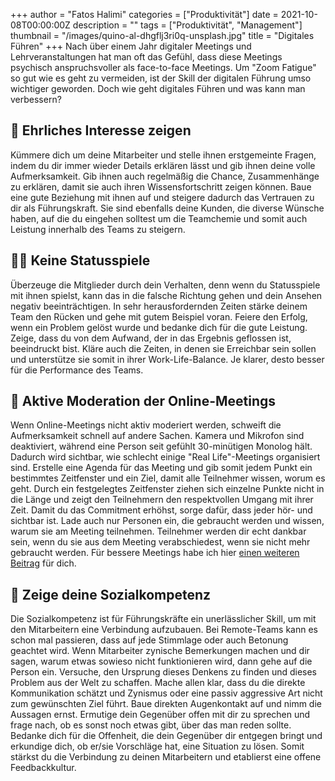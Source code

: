 +++
author = "Fatos Halimi"
categories = ["Produktivität"]
date = 2021-10-08T00:00:00Z
description = ""
tags = ["Produktivität", "Management"]
thumbnail = "/images/quino-al-dhgflj3ri0q-unsplash.jpg"
title = "Digitales Führen"
+++
Nach über einem Jahr digitaler Meetings und Lehrveranstaltungen hat man oft das Gefühl, dass diese Meetings psychisch anspruchsvoller als face-to-face Meetings. Um "Zoom Fatigue" so gut wie es geht zu vermeiden, ist der Skill der digitalen Führung umso wichtiger geworden. Doch wie geht digitales Führen und was kann man verbessern?

## 🤔 Ehrliches Interesse zeigen

Kümmere dich um deine Mitarbeiter und stelle ihnen erstgemeinte Fragen, indem du dir immer wieder Details erklären lässt und gib ihnen deine volle Aufmerksamkeit. Gib ihnen auch regelmäßig die Chance, Zusammenhänge zu erklären, damit sie auch ihren Wissensfortschritt zeigen können. Baue eine gute Beziehung mit ihnen auf und steigere dadurch das Vertrauen zu dir als Führungskraft. Sie sind ebenfalls deine Kunden, die diverse Wünsche haben, auf die du eingehen solltest um die Teamchemie und somit auch Leistung innerhalb des Teams zu steigern.

## 👨‍💼 Keine Statusspiele

Überzeuge die Mitglieder durch dein Verhalten, denn wenn du Statusspiele mit ihnen spielst, kann das in die falsche Richtung gehen und dein Ansehen negativ beeinträchtigen. In sehr herausfordernden Zeiten stärke deinem Team den Rücken und gehe mit gutem Beispiel voran. Feiere den Erfolg, wenn ein Problem gelöst wurde und bedanke dich für die gute Leistung. Zeige, dass du von dem Aufwand, der in das Ergebnis geflossen ist, beeindruckt bist. Kläre auch die Zeiten, in denen sie Erreichbar sein sollen und unterstütze sie somit in ihrer Work-Life-Balance. Je klarer, desto besser für die Performance des Teams.

## 🎯 Aktive Moderation der Online-Meetings

Wenn Online-Meetings nicht aktiv moderiert werden, schweift die Aufmerksamkeit schnell auf andere Sachen. Kamera und Mikrofon sind deaktiviert, während eine Person seit gefühlt 30-minütigen Monolog hält. Dadurch wird sichtbar, wie schlecht einige "Real Life"-Meetings organisiert sind. Erstelle eine Agenda für das Meeting und gib somit jedem Punkt ein bestimmtes Zeitfenster und ein Ziel, damit alle Teilnehmer wissen, worum es geht. Durch ein festgelegtes Zeitfenster ziehen sich einzelne Punkte nicht in die Länge und zeigt den Teilnehmern den respektvollen Umgang mit ihrer Zeit. Damit du das Commitment erhöhst, sorge dafür, dass jeder hör- und sichtbar ist. Lade auch nur Personen ein, die gebraucht werden und wissen, warum sie am Meeting teilnehmen. Teilnehmer werden dir echt dankbar sein, wenn du sie aus dem Meeting verabschiedest, wenn sie nicht mehr gebraucht werden. Für bessere Meetings habe ich hier [einen weiteren Beitrag](https://fatoshalimi.com/blog/2021-08-24-5-tipps-fuer-bessere-meetings/ "einen weiteren Beitrag") für dich.

## 👥 Zeige deine Sozialkompetenz

Die Sozialkompetenz ist für Führungskräfte ein unerlässlicher Skill, um mit den Mitarbeitern eine Verbindung aufzubauen. Bei Remote-Teams kann es schon mal passieren, dass auf jede Stimmlage oder auch Betonung geachtet wird. Wenn Mitarbeiter zynische Bemerkungen machen und dir sagen, warum etwas sowieso nicht funktionieren wird, dann gehe auf die Person ein. Versuche, den Ursprung dieses Denkens zu finden und dieses Problem aus der Welt zu schaffen. Mache allen klar, dass du die direkte Kommunikation schätzt und Zynismus oder eine passiv aggressive Art nicht zum gewünschten Ziel führt. Baue direkten Augenkontakt auf und nimm die Aussagen ernst. Ermutige dein Gegenüber offen mit dir zu sprechen und frage nach, ob es sonst noch etwas gibt, über das man reden sollte. Bedanke dich für die Offenheit, die dein Gegenüber dir entgegen bringt und erkundige dich, ob er/sie Vorschläge hat, eine Situation zu lösen. Somit stärkst du die Verbindung zu deinen Mitarbeitern und etablierst eine offene Feedbackkultur.